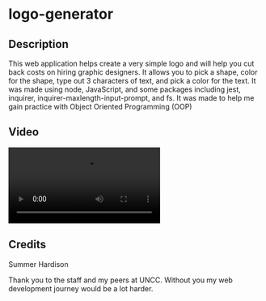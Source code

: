 # logo-generator

## Description

This web application helps create a very simple logo and will help you cut back costs on hiring graphic designers. It allows you to pick a shape, color for the shape, type out 3 characters of text, and pick a color for the text. It was made using node, JavaScript, and some packages including jest, inquirer, inquirer-maxlength-input-prompt, and fs. It was made to help me gain practice with Object Oriented Programming (OOP)

## Video

![video of application. Link may appear broken, if thats the case you can find the video file in the repo files under the examples directory and view it there. May need to download video](./examples/walkthrough.mp4)

## Credits

Summer Hardison

Thank you to the staff and my peers at UNCC. Without you my web development journey would be a lot harder.